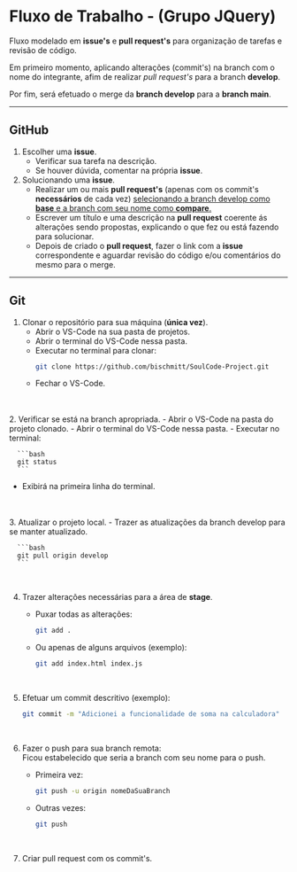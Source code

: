# Fluxo de Trabalho - (Grupo JQuery)

Fluxo modelado em **issue's** e **pull request's** para organização de tarefas e revisão de código.

Em primeiro momento, aplicando alterações (commit's) na branch com o nome do integrante, afim de realizar *pull request's* para a branch **develop**. 

Por fim, será efetuado o merge da **branch develop** para a **branch main**.


---

## GitHub
1. Escolher uma **issue**.
   - Verificar sua tarefa na descrição.
   - Se houver dúvida, comentar na própria **issue**.
2. Solucionando uma **issue**.
    - Realizar um ou mais **pull request's** (apenas com os commit's **necessários** de cada vez) <u>selecionando a branch develop como **base** e a branch com seu nome como **compare**.</u>
    - Escrever um título e uma descrição na **pull request** coerente ás alterações sendo propostas, explicando o que fez ou está fazendo para solucionar.
    - Depois de criado o **pull request**, fazer o link com a **issue** correspondente e aguardar revisão do código e/ou comentários do mesmo para o merge.
---

## Git
1. Clonar o repositório para sua máquina (**única vez**).
   - Abrir o VS-Code na sua pasta de projetos.
   - Abrir o terminal do VS-Code nessa pasta.
   - Executar no terminal para clonar:
      ```bash
      git clone https://github.com/bischmitt/SoulCode-Project.git
      ```
   - Fechar o VS-Code.
<br>
<br>
2. Verificar se está na branch apropriada.
   - Abrir o VS-Code na pasta do projeto clonado.
   - Abrir o terminal do VS-Code nessa pasta.
   - Executar no terminal:
  
      ```bash
      git status
      ```

   - Exibirá na primeira linha do terminal.
  <br>
  <br>
3. Atualizar o projeto local.
   - Trazer as atualizações da branch develop para se manter atualizado.
  
      ```bash
      git pull origin develop
      ```
<br>

4. Trazer alterações necessárias para a área de **stage**.
     - Puxar todas as alterações:
       ```bash
       git add .
       ```
     - Ou apenas de alguns arquivos (exemplo):
       ```bash
       git add index.html index.js
       ```
    <br>

5. Efetuar um commit descritivo (exemplo):
    ```bash
    git commit -m "Adicionei a funcionalidade de soma na calculadora"
    ```
    <br>
6. Fazer o push para sua branch remota: <br>
    Ficou estabelecido que seria a branch com seu nome para o push.
   - Primeira vez:
     ```bash
     git push -u origin nomeDaSuaBranch
     ```
   - Outras vezes:
     ```bash
     git push
     ```
    <br>
7. Criar pull request com os commit's.
